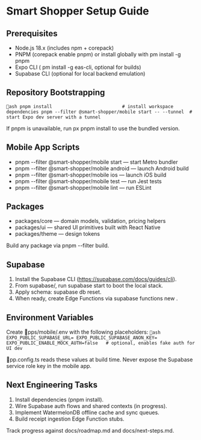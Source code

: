 ﻿# Smart Shopper Setup Guide

## Prerequisites
- Node.js 18.x (includes npm + corepack)
- PNPM (corepack enable pnpm) or install globally with 
pm install -g pnpm
- Expo CLI (
pm install -g eas-cli, optional for builds)
- Supabase CLI (optional for local backend emulation)

## Repository Bootstrapping
`ash
pnpm install                          # install workspace dependencies
pnpm --filter @smart-shopper/mobile start -- --tunnel  # start Expo dev server with a tunnel
`

If pnpm is unavailable, run 
px pnpm install to use the bundled version.

## Mobile App Scripts
- pnpm --filter @smart-shopper/mobile start — start Metro bundler
- pnpm --filter @smart-shopper/mobile android — launch Android build
- pnpm --filter @smart-shopper/mobile ios — launch iOS build
- pnpm --filter @smart-shopper/mobile test — run Jest tests
- pnpm --filter @smart-shopper/mobile lint — run ESLint

## Packages
- packages/core — domain models, validation, pricing helpers
- packages/ui — shared UI primitives built with React Native
- packages/theme — design tokens

Build any package via pnpm --filter <package> build.

## Supabase
1. Install the Supabase CLI (https://supabase.com/docs/guides/cli).
2. From supabase/, run supabase start to boot the local stack.
3. Apply schema: supabase db reset.
4. When ready, create Edge Functions via supabase functions new <name>.

## Environment Variables
Create pps/mobile/.env with the following placeholders:
`ash
EXPO_PUBLIC_SUPABASE_URL=
EXPO_PUBLIC_SUPABASE_ANON_KEY=
EXPO_PUBLIC_ENABLE_MOCK_AUTH=false   # optional, enables fake auth for UI dev
`

pp.config.ts reads these values at build time. Never expose the Supabase service role key in the mobile app.

## Next Engineering Tasks
1. Install dependencies (pnpm install).
2. Wire Supabase auth flows and shared contexts (in progress).
3. Implement WatermelonDB offline cache and sync queues.
4. Build receipt ingestion Edge Function stubs.

Track progress against docs/roadmap.md and docs/next-steps.md.
